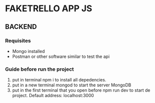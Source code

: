 # FAKETRELLO APP JS

## BACKEND

### Requisites

- Mongo installed
- Postman or other software similar to test the api

### Guide before run the project

1. put in terminal npm i to install all depedencies.
2. put in a new terminal mongod to start the server MongoDB
3. put in the first terminal that you open before npm run dev to start de project. Default address: localhost:3000

